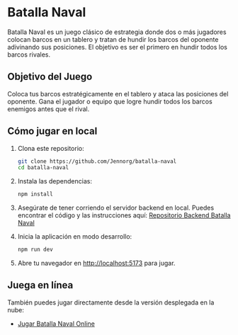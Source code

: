 # Batalla Naval 

Batalla Naval es un juego clásico de estrategia donde dos o más jugadores colocan barcos en un tablero y tratan de hundir los barcos del oponente adivinando sus posiciones. El objetivo es ser el primero en hundir todos los barcos rivales.

## Objetivo del Juego

Coloca tus barcos estratégicamente en el tablero y ataca las posiciones del oponente. Gana el jugador o equipo que logre hundir todos los barcos enemigos antes que el rival.

## Cómo jugar en local

1. Clona este repositorio:
   ```bash
   git clone https://github.com/Jennorg/batalla-naval
   cd batalla-naval
   ```
2. Instala las dependencias:
   ```bash
   npm install
   ```
3. Asegúrate de tener corriendo el servidor backend en local. Puedes encontrar el código y las instrucciones aquí:
   [Repositorio Backend Batalla Naval](https://github.com/jgarcia691/Backend_BatallaNaval)
   
4. Inicia la aplicación en modo desarrollo:
   ```bash
   npm run dev
   ```
5. Abre tu navegador en [http://localhost:5173](http://localhost:5173) para jugar.

## Juega en línea

También puedes jugar directamente desde la versión desplegada en la nube:

- [Jugar Batalla Naval Online](https://vercel.com/jennorgs-projects/batalla-naval/Awv3nSPadBEVbwXBbqj78v3KrjT3)
